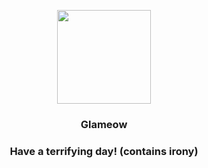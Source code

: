 <p align="center">
    <img src="https://raw.githubusercontent.com/PokeAPI/sprites/master/sprites/pokemon/431.png" width="150" height="150">
</p>
<h3 align="center"> <b>Glameow</b></h3>
<h3 align="center">Have a terrifying day! (contains irony)</h3>
